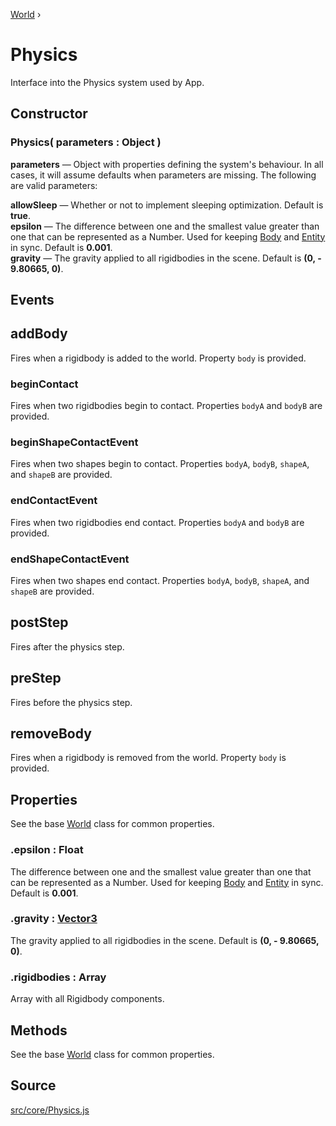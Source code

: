 [World](https://raw.githack.com/pmndrs/cannon-es/typedoc2/docs/classes/world.html) ›

# Physics

Interface into the Physics system used by App.

## Constructor

### Physics( parameters : <span class="param">Object</span> )
**parameters** — Object with properties defining the system's behaviour. In all cases, it will assume defaults when parameters are missing. The following are valid parameters:

**allowSleep** — Whether or not to implement sleeping optimization. Default is **true**.<br>
**epsilon** — The difference between one and the smallest value greater than one that can be represented as a Number. Used for keeping [Body](https://raw.githack.com/pmndrs/cannon-es/typedoc2/docs/classes/body.html) and [Entity](api/core/Entity) in sync. Default is **0.001**.<br>
**gravity** — The gravity applied to all rigidbodies in the scene. Default is **(0, - 9.80665, 0)**.

## Events

## addBody
Fires when a rigidbody is added to the world. Property `body` is provided.

### beginContact
Fires when two rigidbodies begin to contact. Properties `bodyA` and `bodyB` are provided.

### beginShapeContactEvent
Fires when two shapes begin to contact. Properties `bodyA`, `bodyB`, `shapeA`, and `shapeB` are provided.

### endContactEvent
Fires when two rigidbodies end contact. Properties `bodyA` and `bodyB` are provided.

### endShapeContactEvent
Fires when two shapes end contact. Properties `bodyA`, `bodyB`, `shapeA`, and `shapeB` are provided.

## postStep
Fires after the physics step.

## preStep
Fires before the physics step.

## removeBody
Fires when a rigidbody is removed from the world. Property `body` is provided.

## Properties

See the base [World](https://raw.githack.com/pmndrs/cannon-es/typedoc2/docs/classes/world.html) class for common properties.

### .<a>epsilon</a> : <span class="param">Float</span>
The difference between one and the smallest value greater than one that can be represented as a Number. Used for keeping [Body](https://raw.githack.com/pmndrs/cannon-es/typedoc2/docs/classes/body.html) and [Entity](api/core/Entity) in sync. Default is **0.001**.

### .<a>gravity</a> : <span class="param">[Vector3](https://threejs.org/docs/#api/en/math/Vector3)</span>
The gravity applied to all rigidbodies in the scene. Default is **(0, - 9.80665, 0)**.

### .<a>rigidbodies</a> : <span class="param">Array</span>
Array with all Rigidbody components.

## Methods

See the base [World](https://raw.githack.com/pmndrs/cannon-es/typedoc2/docs/classes/world.html) class for common properties.

## Source
[src/core/Physics.js](https://github.com/Cloud9c/taro/blob/master/src/core/Physics.js)